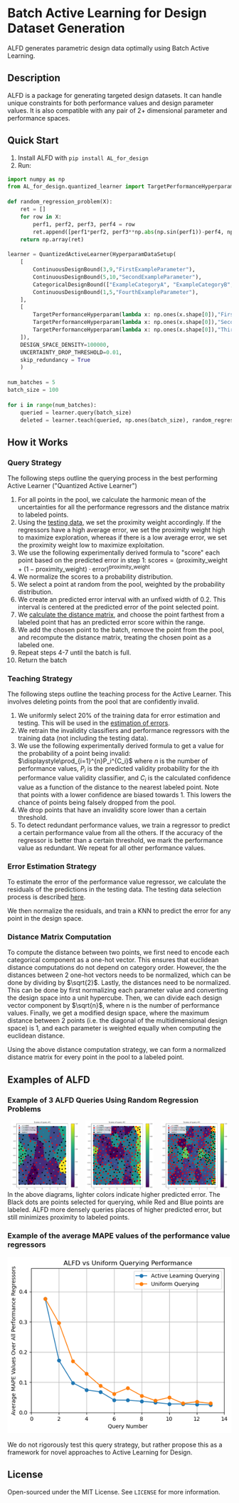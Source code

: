 # Batch Active Learning for Design Dataset Generation
ALFD generates parametric design data optimally using Batch Active Learning.

## Description

ALFD is a package for generating targeted design datasets. It can handle unique constraints for both performance values and design parameter values. It is also compatible with any pair of 2+ dimensional parameter and performance spaces.

## Quick Start
1. Install ALFD with ```pip install AL_for_design```
2. Run:

```python
import numpy as np
from AL_for_design.quantized_learner import TargetPerformanceHyperparam, ContinuousDesignBound, CategoricalDesignBound, HyperparamDataSetup, QuantizedActiveLearner

def random_regression_problem(X):
    ret = []
    for row in X:
        perf1, perf2, perf3, perf4 = row
        ret.append([perf1*perf2, perf3**np.abs(np.sin(perf1))-perf4, np.cos(perf1+perf2+perf3+perf4)])
    return np.array(ret)

learner = QuantizedActiveLearner(HyperparamDataSetup(
    [
        ContinuousDesignBound(3,9,"FirstExampleParameter"),
        ContinuousDesignBound(5,10,"SecondExampleParameter"),
        CategoricalDesignBound(["ExampleCategoryA", "ExampleCategoryB", "ExampleCategoryC"], "ThirdExampleParameter"),
        ContinuousDesignBound(1,5,"FourthExampleParameter"),
    ],
    [
        TargetPerformanceHyperparam(lambda x: np.ones(x.shape[0]),"FirstExamplePerformanceVal"),
        TargetPerformanceHyperparam(lambda x: np.ones(x.shape[0]),"SecondExamplePerformanceVal"),
        TargetPerformanceHyperparam(lambda x: np.ones(x.shape[0]),"ThirdExamplePerformanceVal")
    ]),
    DESIGN_SPACE_DENSITY=100000,
    UNCERTAINTY_DROP_THRESHOLD=0.01,
    skip_redundancy = True
    )

num_batches = 5
batch_size = 100

for i in range(num_batches):
    queried = learner.query(batch_size)
    deleted = learner.teach(queried, np.ones(batch_size), random_regression_problem(queried))

```

## How it Works

### Query Strategy

The following steps outline the querying process in the best performing Active Learner ("Quantized Active Learner")

1. For all points in the pool, we calculate the harmonic mean of the uncertainties for all the performance regressors and the distance matrix to labeled points.
2. Using the [testing data](#teaching-strategy), we set the proximity weight accordingly. If the regressors have a high average error, we set the proximity weight high to maximize exploration, whereas if there is a low average error, we set the proximity weight low to maximize exploitation.
2. We use the following experimentally derived formula to "score" each point based on the predicted error in step 1:
$\text{scores}=(\text{proximity\_weight}+(1-\text{proximity\_weight})\cdot\text{error})^\text{proximity\_weight}$
3. We normalize the scores to a probability distribution.
4. We select a point at random from the pool, weighted by the probability distribution.
5. We create an predicted error interval with an unfixed width of $0.2$. This interval is centered at the predicted error of the point selected point.
6. We [calculate the distance matrix](#distance-matrix-computation), and choose the point farthest from a labeled point that has an predicted error score within the range.
7. We add the chosen point to the batch, remove the point from the pool, and recompute the distance matrix, treating the chosen point as a labeled one.
8. Repeat steps 4-7 until the batch is full.
9. Return the batch

### Teaching Strategy
The following steps outline the teaching process for the Active Learner. This involves deleting points from the pool that are confidently invalid.

1. We uniformly select 20% of the training data for error estimation and testing. This will be used in the [estimation of errors](#error-estimation-strategy).
2. We retrain the invalidity classifiers and performance regressors with the training data (not including the testing data).
3. We use the following experimentally derived formula to get a value for the probability of a point being invalid:
$\displaystyle\prod_{i=1}^{n}P_i^{C_i}$
where $n$ is the number of performance values, $P_i$ is the predicted validity probability for the ith performance value validity classifier, and $C_i$ is the calculated confidence value as a function of the distance to the nearest labeled point. Note that points with a lower confidence are biased towards 1. This lowers the chance of points being falsely dropped from the pool.
4. We drop points that have an invalidity score lower than a certain threshold.
5. To detect redundant performance values, we train a regressor to predict a certain performance value from all the others. If the accuracy of the regressor is better than a certain threshold, we mark the performance value as redundant. We repeat for all other performance values.

### Error Estimation Strategy
To estimate the error of the performance value regressor, we calculate the residuals of the predictions in the testing data. The testing data selection process is described [here](#teaching-strategy). 

We then normalize the residuals, and train a KNN to predict the error for any point in the design space. 

### Distance Matrix Computation
To compute the distance between two points, we first need to encode each categorical component as a one-hot vector. This ensures that euclidean distance computations do not depend on category order. However, the the distances between 2 one-hot vectors needs to be normalized, which can be done by dividing by $\sqrt{2}$. Lastly, the distances need to be normalized. This can be done by first normalizing each parameter value and converting the design space into a unit hypercube. Then, we can divide each design vector component by $\sqrt{n}$, where n is the number of performance values. Finally, we get a modified design space, where the maximum distance between 2 points (i.e. the diagonal of the multidimensional design space) is 1, and each parameter is weighted equally when computing the euclidean distance.

Using the above distance computation strategy, we can form a normalized distance matrix for every point in the pool to a labeled point.

## Examples of ALFD

### Example of 3 ALFD Queries Using Random Regression Problems
<!-- 
<style>
  .image-container {
    display: flex;
    flex-wrap: wrap;
    justify-content: space-around;
  }

  .image-container img {
    width: 30%;
    margin: 10px 0;
  }

  @media (max-width: 800px) {
    .image-container {
      flex-direction: column;
      align-items: center;
    }

    .image-container img {
      width: 80%;
    }
  }
</style> -->

<div style="display: flex; justify-content: space-around;">
    <img src="https://github.com/AdvaithN1/ALForDesign/raw/main/query1.png" alt="Query 1" style="width: 30%;"/>
    <img src="https://github.com/AdvaithN1/ALForDesign/raw/main/query2.png" alt="Query 2" style="width: 30%;"/>
    <img src="https://github.com/AdvaithN1/ALForDesign/raw/main/query3.png" alt="Query 3" style="width: 30%;"/>
</div>
In the above diagrams, lighter colors indicate higher predicted error. The Black dots are points selected for querying, while Red and Blue points are labeled. ALFD more densely queries places of higher predicted error, but still minimizes proximity to labeled points.

### Example of the average MAPE values of the performance value regressors 
!["ALFD vs Uniform Querying Performance"](https://github.com/AdvaithN1/ALForDesign/raw/main/performance.png)

We do not rigorously test this query strategy, but rather propose this as a framework for novel approaches to Active Learning for Design.

## License
Open-sourced under the MIT License. See ```LICENSE``` for more information.